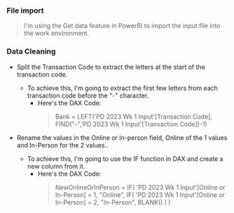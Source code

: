 ### File import

> I'm using the Get data feature in PowerBI to import the input file into the work environment.

### Data Cleaning
- Split the Transaction Code to extract the letters at the start of the transaction code.
  - To achieve this, I'm going to extract the first few letters from each transaction code before the "-" character.
    - Here's the DAX Code:
      > Bank = LEFT('PD 2023 Wk 1 Input'[Transaction Code], FIND("-",'PD 2023 Wk 1 Input'[Transaction Code])-1)


- Rename the values in the Online or In-person field, Online of the 1 values and In-Person for the 2 values..
  - To achieve this, I'm going to use the IF function in DAX and create a new column from it.
    - Here's the DAX Code:
      > NewOnlineOrInPerson = 
                              IF(
                                  'PD 2023 Wk 1 Input'[Online or In-Person] = 1,
                                  "Online",
                                  IF(
                                      'PD 2023 Wk 1 Input'[Online or In-Person] = 2,
                                      "In-Person",
                                      BLANK()
                                  )
                              )
    
